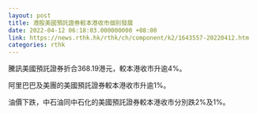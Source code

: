 ```yaml
---
layout: post
title: 港股美國預託證券較本港收市個別發展
date: 2022-04-12 06:18:03.000000000 +08:00
link: https://news.rthk.hk/rthk/ch/component/k2/1643557-20220412.htm
categories: rthk
---
```


騰訊美國預託證券折合368.19港元，較本港收市升逾4%。

阿里巴巴及美團的美國預託證券較本港收市升逾1%。

油價下跌，中石油同中石化的美國預託證券較本港收市分別跌2%及1%。
